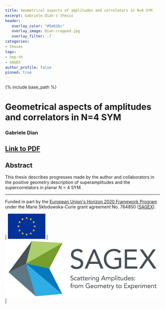 ```yaml
---
title: Geometrical aspects of amplitudes and correlators in N=4 SYM
excerpt: Gabriele Dian's thesis 
header:
   overlay_color: "#5e616c"
   overlay_image: Dian-cropped.jpg
   overlay_filter: .7
categories:
- theses
tags:
- hep-th
- SAGEX 
author_profile: false
pinned: true
---
```

{% include base_path %}

# Geometrical aspects of amplitudes and correlators in N=4 SYM
### Gabriele Dian

## [Link to PDF](/images/Gabriele%20Dian%20thesis.pdf)

## Abstract

This thesis describes progresses made by the author and collaborators in the positive geometry description of superamplitudes and the supercorrelators in planar N = 4 SYM.

-----------------

Funded in part by the [European Union's Horizon 2020 Framework Program](https://ec.europa.eu/programmes/horizon2020/) under the Marie Skłodowska-Curie grant agreement No. 764850 ([SAGEX](https://sagex.org)). 

| <img src="/images/eu_flag.jpg" alt="eu_flag" > | <img src="/images/Sagex.jpg" alt="SAGEX-Logo" > |

